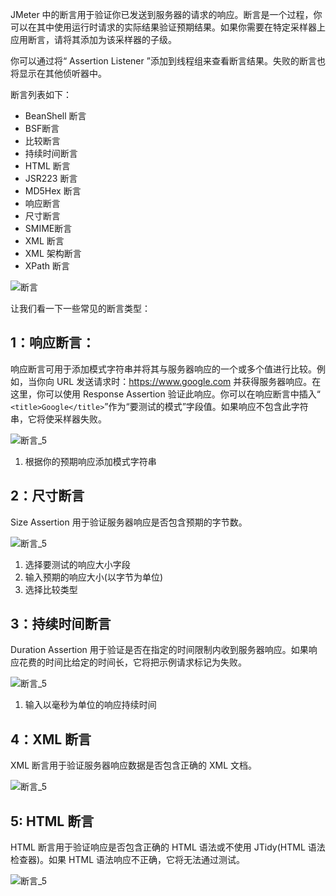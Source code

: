JMeter 中的断言用于验证你已发送到服务器的请求的响应。断言是一个过程，你可以在其中使用运行时请求的实际结果验证预期结果。如果你需要在特定采样器上应用断言，请将其添加为该采样器的子级。

你可以通过将“ Assertion Listener ”添加到线程组来查看断言结果。失败的断言也将显示在其他侦听器中。

断言列表如下：

-   BeanShell 断言
-   BSF断言
-   比较断言
-   持续时间断言
-   HTML 断言
-   JSR223 断言
-   MD5Hex 断言
-   响应断言
-   尺寸断言
-   SMIME断言
-   XML 断言
-   XML 架构断言
-   XPath 断言

![断言](https://www.toolsqa.com/gallery/Jmeter/1.Assertion.png)

让我们看一下一些常见的断言类型：



## 1：响应断言：

响应断言可用于添加模式字符串并将其与服务器响应的一个或多个值进行比较。例如，当你向 URL 发送请求时：https://www.google.com 并获得服务器响应。在这里，你可以使用 Response Assertion 验证此响应。你可以在响应断言中插入“ `<title>Google</title>`”作为“要测试的模式”字段值。如果响应不包含此字符串，它将使采样器失败。

![断言_5](https://www.toolsqa.com/gallery/Jmeter/2.Assertion_5.png)

1.  根据你的预期响应添加模式字符串

## 2：尺寸断言

Size Assertion 用于验证服务器响应是否包含预期的字节数。

![断言_5](https://www.toolsqa.com/gallery/Jmeter/3.%20Assertion_5.png)

1.  选择要测试的响应大小字段
2.  输入预期的响应大小(以字节为单位)
3.  选择比较类型



## 3：持续时间断言

Duration Assertion 用于验证是否在指定的时间限制内收到服务器响应。如果响应花费的时间比给定的时间长，它将把示例请求标记为失败。

![断言_5](https://www.toolsqa.com/gallery/Jmeter/4.Assertion_5.png)

1.  输入以毫秒为单位的响应持续时间





## 4：XML 断言

XML 断言用于验证服务器响应数据是否包含正确的 XML 文档。

![断言_5](https://www.toolsqa.com/gallery/Jmeter/5.Assertion_5.png)

## 5: HTML 断言

HTML 断言用于验证响应是否包含正确的 HTML 语法或不使用 JTidy(HTML 语法检查器)。如果 HTML 语法响应不正确，它将无法通过测试。

![断言_5](https://www.toolsqa.com/gallery/Jmeter/6.Assertion_5.png)